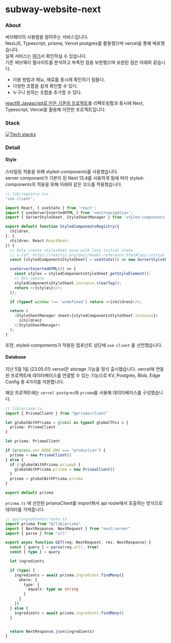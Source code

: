 # subway-website-next

### About
써브웨이의 사용법을 알려주는 서비스입니다.<br />
NextJS, Typescript, prisma, Vercel postgres를 활용했으며 vercel을 통해 배포했습니다.<br />
실제 서비스는 [여기](https://subway-website-next.vercel.app/)서 확인하실 수 있습니다.<br />
기존 써브웨이 웹사이트를 분석하고 부족한 점을 보완했으며 보완된 점은 아래와 같습니다.<br />

- 이용 방법과 메뉴, 재료를 동시에 확인하기 힘들다.
- 다양한 조합을 쉽게 확인할 수 있다.
- 누구나 원하는 조합을 추가할 수 있다.

[react와 Javascript로 만든 기존의 프로젝트](https://github.com/gouz7514/subway-website)를 리팩토링함과 동시에 Next, Typescript, Vercel을 활용해 이전한 프로젝트입니다.

### Stack
[![Tech stacks](https://skillicons.dev/icons?i=ts,nextjs,vercel,prisma)](https://skillicons.dev)

### Detail
#### Style
스타일링 적용을 위해 styled-components를 사용했습니다.<br />
server component가 기본이 된 Next 13.4를 사용하게 됨에 따라 styled-components의 적용을 위해 아래와 같은 코드를 적용했습니다.

```typescript
// lib/registry.tsx
'use client';

import React, { useState } from 'react';
import { useServerInsertedHTML } from 'next/navigation';
import { ServerStyleSheet, StyleSheetManager } from 'styled-components';

export default function StyledComponentsRegistry({
  children,
}: {
  children: React.ReactNode;
}) {
  // Only create stylesheet once with lazy initial state
  // x-ref: https://reactjs.org/docs/hooks-reference.html#lazy-initial-state
  const [styledComponentsStyleSheet] = useState(() => new ServerStyleSheet());

  useServerInsertedHTML(() => {
    const styles = styledComponentsStyleSheet.getStyleElement();
    // @ts-ignore
    styledComponentsStyleSheet.instance.clearTag();
    return <>{styles}</>;
  });

  if (typeof window !== 'undefined') return <>{children}</>;

  return (
    <StyleSheetManager sheet={styledComponentsStyleSheet.instance}>
      {children}
    </StyleSheetManager>
  );
}
```

또한, styled-components가 적용된 컴포넌트 상단에 `use-client` 를 선언했습니다.

#### Database
지난 5월 1일 (23.05.01) vercel은 storage 기능을 정식 출시했습니다. vercel에 연동된 프로젝트에 데이터베이스를 연결할 수 있는 기능으로 KV, Postgres, Blob, Edge Config 총 4가지를 지원합니다.

해당 프로젝트에는 `vercel psotgres`와 `prisma`를 사용해 데이터베이스를 구성했습니다.

```typescript
// lib/prisma.ts
import { PrismaClient } from "@prisma/client"

let globalWithPrisma = global as typeof globalThis & {
  prisma: PrismaClient
}

let prisma: PrismaClient

if (process.env.NODE_ENV === "production") {
  prisma = new PrismaClient()
} else {
  if (!globalWithPrisma.prisma) {
    globalWithPrisma.prisma = new PrismaClient()
  }
  prisma = globalWithPrisma.prisma
}

export default prisma
```

`prisma.ts` 에 선언된 prismaClient를 import해서 api route에서 호출하는 방식으로 데이터를 가져옵니다.

```typescript
// api/ingredients/route.ts
import prisma from "@/lib/prisma"
import { NextResponse, NextRequest } from "next/server"
import { parse } from "url"

export async function GET(req: NextRequest, res: NextResponse) {
  const { query } = parse(req.url!, true)
  const { type } = query

  let ingredients

  if (type) {
    ingredients = await prisma.ingredient.findMany({
      where: {
        type: {
          equals: type as string
        }
      }
    })
  } else {
    ingredients = await prisma.ingredient.findMany()
  }


  return NextResponse.json(ingredients)
}
```

